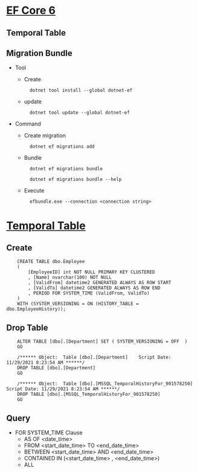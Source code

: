# [EF Core 6](https://docs.microsoft.com/en-us/ef/core/what-is-new/ef-core-6.0/whatsnew)

## Temporal Table

## Migration Bundle

- Tool
    - Create
        
            dotnet tool install --global dotnet-ef
    - update
    
            dotnet tool update --global dotnet-ef

- Command
    - Create migration

            dotnet ef migrations add
    - Bundle

            dotnet ef migrations bundle

            dotnet ef migrations bundle --help
            
    - Execute

            efbundle.exe --connection <connection string>


# [Temporal Table](https://docs.microsoft.com/en-us/sql/relational-databases/tables/creating-a-system-versioned-temporal-table?view=sql-server-ver15)

## Create


        CREATE TABLE dbo.Employee
        (
            [EmployeeID] int NOT NULL PRIMARY KEY CLUSTERED
            , [Name] nvarchar(100) NOT NULL
            , [ValidFrom] datetime2 GENERATED ALWAYS AS ROW START
            , [ValidTo] datetime2 GENERATED ALWAYS AS ROW END
            , PERIOD FOR SYSTEM_TIME (ValidFrom, ValidTo)
        )
        WITH (SYSTEM_VERSIONING = ON (HISTORY_TABLE = dbo.EmployeeHistory));

## Drop Table

        ALTER TABLE [dbo].[Department] SET ( SYSTEM_VERSIONING = OFF  )
        GO

        /****** Object:  Table [dbo].[Department]    Script Date: 11/29/2021 8:23:54 AM ******/
        DROP TABLE [dbo].[Department]
        GO

        /****** Object:  Table [dbo].[MSSQL_TemporalHistoryFor_901578250]    Script Date: 11/29/2021 8:23:54 AM ******/
        DROP TABLE [dbo].[MSSQL_TemporalHistoryFor_901578250]
        GO

## Query

- FOR SYSTEM_TIME Clause
   - AS OF <date_time>
   - FROM <start_date_time> TO <end_date_time>
   - BETWEEN <start_date_time> AND <end_date_time>
   - CONTAINED IN (<start_date_time> , <end_date_time>)
   - ALL